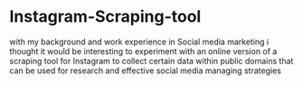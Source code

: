 # Instagram-Scraping-tool
with my background and work experience in Social media marketing i thought it would be interesting to experiment with an online version of a scraping tool for Instagram to collect certain data within public domains that can be used for research and effective social media managing strategies
